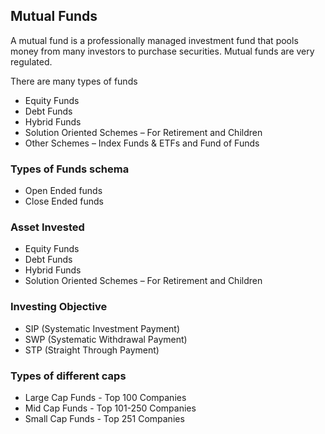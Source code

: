 ## Mutual Funds

A mutual fund is a professionally managed investment fund that pools money from many investors to purchase securities. 
Mutual funds are very regulated.

There are many types of funds

- Equity Funds
- Debt Funds
- Hybrid Funds
- Solution Oriented Schemes – For Retirement and Children
- Other Schemes – Index Funds & ETFs and Fund of Funds

### Types of Funds schema

 - Open Ended funds
 - Close Ended funds

### Asset Invested

- Equity Funds
- Debt Funds
- Hybrid Funds
- Solution Oriented Schemes – For Retirement and Children

### Investing Objective

- SIP (Systematic Investment Payment)
- SWP (Systematic Withdrawal Payment)
- STP (Straight Through Payment)

### Types of different caps

- Large Cap Funds - Top 100 Companies
- Mid Cap Funds - Top 101-250 Companies
- Small Cap Funds - Top 251 Companies

